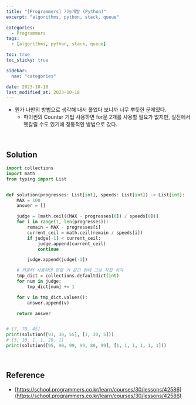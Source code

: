 ```yaml
---
title: "[Programmers] 기능개발 (Python)"
excerpt: "algorithms, python, stack, queue"

categories:
  - Programmers
tags:
  - [algorithms, python, stack, queue]

toc: true
toc_sticky: true

sidebar:
  nav: "categories"

date: 2023-10-18
last_modified_at: 2023-10-18
---
```


- 뭔가 나만의 방법으로 생각해 내서 풀었다 보니까 너무 뿌듯한 문제였다.
    - 파이썬의 Counter 기법 사용하면 for문 2개를 사용할 필요가 없지만, 실전에서 헷갈릴 수도 있기에 정통적인 방법으로 갔다.

<br>

## Solution

```python
import collections
import math
from typing import List


def solution(progresses: List[int], speeds: List[int]) -> List[int]:
    MAX = 100
    answer = []

    judge = [math.ceil((MAX - progresses[0]) / speeds[0])]
    for i in range(1, len(progresses)):
        remain = MAX - progresses[i]
        current_ceil = math.ceil(remain / speeds[i])
        if judge[-1] < current_ceil:
            judge.append(current_ceil)
            continue

        judge.append(judge[-1])

    # 카운터 사용하면 편할 거 같긴 한데 그냥 직접 하자
    tmp_dict = collections.defaultdict(int)
    for num in judge:
        tmp_dict[num] += 1

    for v in tmp_dict.values():
        answer.append(v)

    return answer


# [7, 70, 45]
print(solution([93, 30, 55], [1, 30, 5]))
# [5, 10, 1, 1, 20, 1]
print(solution([95, 90, 99, 99, 80, 99], [1, 1, 1, 1, 1, 1]))
```

<br>

## Reference

- [https://school.programmers.co.kr/learn/courses/30/lessons/42586](https://school.programmers.co.kr/learn/courses/30/lessons/42586)
